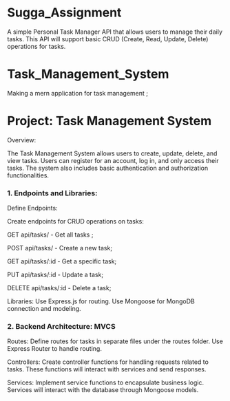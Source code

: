 # Sugga_Assignment

A simple Personal Task Manager API that allows users to manage their daily tasks. This API will support basic CRUD (Create, Read, Update, Delete) operations for tasks.

# Task_Management_System

Making a mern application for task management ;

# Project: Task Management System

Overview:

The Task Management System allows users to create, update, delete, and view tasks. Users can register for an account, log in, and only access their tasks. The system also includes basic authentication and authorization functionalities.

### 1. Endpoints and Libraries:

Define Endpoints:

Create endpoints for CRUD operations on tasks:

GET api/tasks/ - Get all tasks ;

POST api/tasks/ - Create a new task;

GET api/tasks/:id - Get a specific task;

PUT api/tasks/:id - Update a task;

DELETE api/tasks/:id - Delete a task;

Libraries:
Use Express.js for routing.
Use Mongoose for MongoDB connection and modeling.

### 2. Backend Architecture: MVCS

Routes:
Define routes for tasks in separate files under the routes folder.
Use Express Router to handle routing.

Controllers:
Create controller functions for handling requests related to tasks.
These functions will interact with services and send responses.

Services:
Implement service functions to encapsulate business logic.
Services will interact with the database through Mongoose models.
